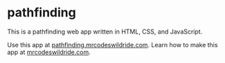 # pathfinding

This is a pathfinding web app written in HTML, CSS, and JavaScript.

Use this app at [pathfinding.mrcodeswildride.com](https://pathfinding.mrcodeswildride.com/).
Learn how to make this app at [mrcodeswildride.com](https://www.mrcodeswildride.com/).